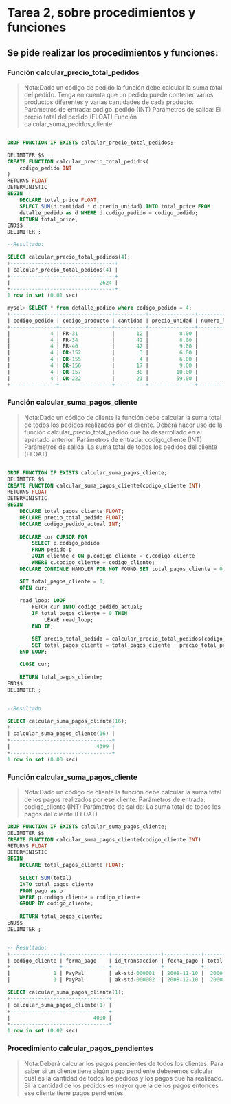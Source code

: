 
# Tarea 2, sobre procedimientos y funciones

## Se pide realizar los procedimientos y funciones:

### Función calcular_precio_total_pedidos

>Nota:Dado un código de pedido la función debe calcular la suma total del pedido. Tenga en cuenta que un pedido puede contener varios productos diferentes y varias cantidades de cada producto.
Parámetros de entrada: codigo_pedido (INT)
Parámetros de salida: El precio total del pedido (FLOAT)
Función calcular_suma_pedidos_cliente

```sql

DROP FUNCTION IF EXISTS calcular_precio_total_pedidos;

DELIMITER $$
CREATE FUNCTION calcular_precio_total_pedidos(
    codigo_pedido INT
)
RETURNS FLOAT
DETERMINISTIC
BEGIN
    DECLARE total_price FLOAT;
    SELECT SUM(d.cantidad * d.precio_unidad) INTO total_price FROM
    detalle_pedido as d WHERE d.codigo_pedido = codigo_pedido;
    RETURN total_price;
END$$
DELIMITER ;

--Resultado:

SELECT calcular_precio_total_pedidos(4);
+----------------------------------+
| calcular_precio_total_pedidos(4) |
+----------------------------------+
|                             2624 |
+----------------------------------+
1 row in set (0.01 sec)

mysql> SELECT * from detalle_pedido where codigo_pedido = 4;
+---------------+-----------------+----------+---------------+--------------+
| codigo_pedido | codigo_producto | cantidad | precio_unidad | numero_linea |
+---------------+-----------------+----------+---------------+--------------+
|             4 | FR-31           |       12 |          8.00 |            7 |
|             4 | FR-34           |       42 |          8.00 |            6 |
|             4 | FR-40           |       42 |          9.00 |            8 |
|             4 | OR-152          |        3 |          6.00 |            5 |
|             4 | OR-155          |        4 |          6.00 |            3 |
|             4 | OR-156          |       17 |          9.00 |            4 |
|             4 | OR-157          |       38 |         10.00 |            2 |
|             4 | OR-222          |       21 |         59.00 |            1 |
+---------------+-----------------+----------+---------------+--------------+

```




### Función calcular_suma_pagos_cliente

>Nota:Dado un código de cliente la función debe calcular la suma total de todos los pedidos realizados por el cliente. Deberá hacer uso de la función calcular_precio_total_pedido que ha desarrollado en el apartado anterior.
Parámetros de entrada: codigo_cliente (INT)
Parámetros de salida: La suma total de todos los pedidos del cliente (FLOAT)

```sql

DROP FUNCTION IF EXISTS calcular_suma_pagos_cliente;
DELIMITER $$
CREATE FUNCTION calcular_suma_pagos_cliente(codigo_cliente INT) 
RETURNS FLOAT
DETERMINISTIC
BEGIN
    DECLARE total_pagos_cliente FLOAT;
    DECLARE precio_total_pedido FLOAT;
    DECLARE codigo_pedido_actual INT;
    
    DECLARE cur CURSOR FOR 
        SELECT p.codigo_pedido
        FROM pedido p
        JOIN cliente c ON p.codigo_cliente = c.codigo_cliente
        WHERE c.codigo_cliente = codigo_cliente;
    DECLARE CONTINUE HANDLER FOR NOT FOUND SET total_pagos_cliente = 0;

    SET total_pagos_cliente = 0;
    OPEN cur;
    
    read_loop: LOOP
        FETCH cur INTO codigo_pedido_actual;
        IF total_pagos_cliente = 0 THEN
            LEAVE read_loop;
        END IF;

        SET precio_total_pedido = calcular_precio_total_pedidos(codigo_pedido_actual);
        SET total_pagos_cliente = total_pagos_cliente + precio_total_pedido;
    END LOOP;
    
    CLOSE cur;
    
    RETURN total_pagos_cliente;
END$$
DELIMITER ;


--Resultado

SELECT calcular_suma_pagos_cliente(16);
+---------------------------------+
| calcular_suma_pagos_cliente(16) |
+---------------------------------+
|                            4399 |
+---------------------------------+
1 row in set (0.00 sec)

```
 


### Función calcular_suma_pagos_cliente

>Nota:Dado un código de cliente la función debe calcular la suma total de los pagos realizados por ese cliente.
Parámetros de entrada: codigo_cliente (INT)
Parámetros de salida: La suma total de todos los pagos del cliente (FLOAT)


```sql
DROP FUNCTION IF EXISTS calcular_suma_pagos_cliente;
DELIMITER $$
CREATE FUNCTION calcular_suma_pagos_cliente(codigo_cliente INT) 
RETURNS FLOAT
DETERMINISTIC
BEGIN
    DECLARE total_pagos_cliente FLOAT;
    
    SELECT SUM(total)
    INTO total_pagos_cliente
    FROM pago as p
    WHERE p.codigo_cliente = codigo_cliente
    GROUP BY codigo_cliente;
    
    RETURN total_pagos_cliente;
END$$
DELIMITER ;


-- Resultado:
+----------------+---------------+----------------+------------+----------+
| codigo_cliente | forma_pago    | id_transaccion | fecha_pago | total    |
+----------------+---------------+----------------+------------+----------+
|              1 | PayPal        | ak-std-000001  | 2008-11-10 |  2000.00 |
|              1 | PayPal        | ak-std-000002  | 2008-12-10 |  2000.00 |

SELECT calcular_suma_pagos_cliente(1);
+--------------------------------+
| calcular_suma_pagos_cliente(1) |
+--------------------------------+
|                           4000 |
+--------------------------------+
1 row in set (0.02 sec)


```



### Procedimiento calcular_pagos_pendientes

>Nota:Deberá calcular los pagos pendientes de todos los clientes. Para saber si un cliente tiene algún pago pendiente deberemos calcular cuál es la cantidad de todos los pedidos y los pagos que ha realizado. Si la cantidad de los pedidos es mayor que la de los pagos entonces ese cliente tiene pagos pendientes.





